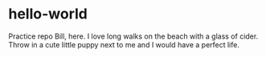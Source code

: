 # hello-world
Practice repo
Bill, here. I love long walks on the beach with a glass of cider. Throw in a cute little puppy next to me and I would have a perfect life. 
